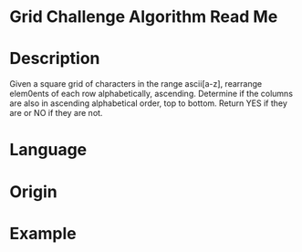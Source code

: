 # Grid Challenge Algorithm Read Me

# Description

Given a square grid of characters in the range ascii[a-z], rearrange elem0ents of each row alphabetically, ascending. Determine if the columns are also in ascending alphabetical order, top to bottom. Return YES if they are or NO if they are not.

# Language

# Origin

# Example